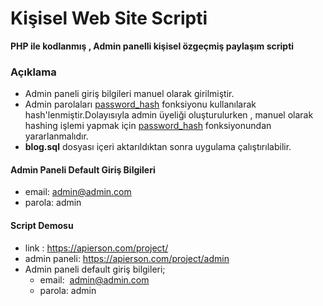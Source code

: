 # Kişisel Web Site Scripti

**PHP ile kodlanmış , Admin panelli kişisel özgeçmiş paylaşım scripti**


### Açıklama

* Admin paneli giriş bilgileri manuel olarak girilmiştir.
* Admin parolaları  [password_hash](https://www.php.net/manual/tr/function.password-hash.php) fonksiyonu kullanılarak hash'lenmiştir.Dolayısıyla admin üyeliği oluşturulurken , manuel olarak hashing işlemi yapmak için [password_hash](https://www.php.net/manual/tr/function.password-hash.php) fonksiyonundan yararlanmalıdır.
* **blog.sql** dosyası içeri aktarıldıktan sonra uygulama çalıştırılabilir.


#### Admin Paneli Default Giriş Bilgileri
* email: admin@admin.com
* parola: admin


#### Script Demosu
* link : https://apierson.com/project/
* admin paneli: https://apierson.com/project/admin
* Admin paneli default giriş bilgileri;  
   - email: &nbsp;admin@admin.com  
   - parola: admin

